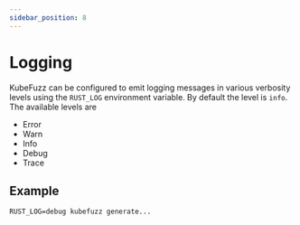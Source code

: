 ```yaml
---
sidebar_position: 8 
---
```


# Logging

KubeFuzz can be configured to emit logging messages in various verbosity levels using the `RUST_LOG` environment variable. By default the
level is `info`. The available levels are

- Error
- Warn
- Info
- Debug
- Trace

## Example

`RUST_LOG=debug kubefuzz generate...`
